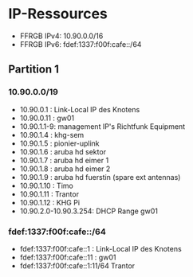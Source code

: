 # IP-Ressources

* FFRGB IPv4: 10.90.0.0/16
* FFRGB IPv6: fdef:1337:f00f:cafe::/64

## Partition 1
### 10.90.0.0/19
* 10.90.0.1  : Link-Local IP des Knotens
* 10.90.0.11 : gw01
* 10.90.1.1-9: management IP's Richtfunk Equipment
* 10.90.1.4 : khg-sem
* 10.90.1.5 : pionier-uplink
* 10.90.1.6 : aruba hd sektor
* 10.90.1.7 : aruba hd eimer 1
* 10.90.1.8 : aruba hd eimer 2
* 10.90.1.9 : aruba hd fuerstin (spare ext antennas)
* 10.90.1.10 : Timo
* 10.90.1.11 : Trantor
* 10.90.1.12 : KHG Pi
* 10.90.2.0-10.90.3.254: DHCP Range gw01

### fdef:1337:f00f:cafe::/64
* fdef:1337:f00f:cafe::1  : Link-Local IP des Knotens
* fdef:1337:f00f:cafe::11 : gw01
* fdef:1337:f00f:cafe::1:11/64 Trantor
